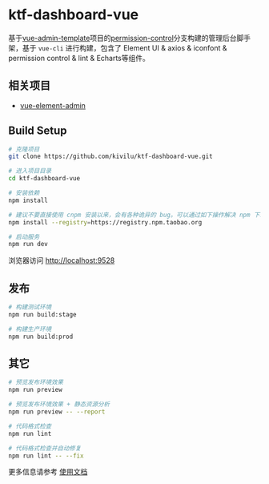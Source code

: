 # ktf-dashboard-vue

基于[vue-admin-template](https://github.com/PanJiaChen/vue-admin-template)项目的[permission-control](https://github.com/PanJiaChen/vue-admin-template/tree/permission-control)分支构建的管理后台脚手架，基于 `vue-cli` 进行构建，包含了 Element UI & axios & iconfont & permission control & lint & Echarts等组件。

## 相关项目

- [vue-element-admin](https://github.com/PanJiaChen/vue-element-admin)

## Build Setup

```bash
# 克隆项目
git clone https://github.com/kivilu/ktf-dashboard-vue.git

# 进入项目目录
cd ktf-dashboard-vue

# 安装依赖
npm install

# 建议不要直接使用 cnpm 安装以来，会有各种诡异的 bug。可以通过如下操作解决 npm 下载速度慢的问题
npm install --registry=https://registry.npm.taobao.org

# 启动服务
npm run dev
```

浏览器访问 [http://localhost:9528](http://localhost:9528)

## 发布

```bash
# 构建测试环境
npm run build:stage

# 构建生产环境
npm run build:prod
```

## 其它

```bash
# 预览发布环境效果
npm run preview

# 预览发布环境效果 + 静态资源分析
npm run preview -- --report

# 代码格式检查
npm run lint

# 代码格式检查并自动修复
npm run lint -- --fix
```

更多信息请参考 [使用文档](https://panjiachen.github.io/vue-element-admin-site/zh/)